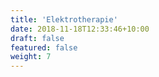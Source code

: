 ```yaml
---
title: 'Elektrotherapie'
date: 2018-11-18T12:33:46+10:00
draft: false
featured: false
weight: 7
---
```

